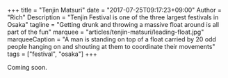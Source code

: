 +++
title = "Tenjin Matsuri"
date = "2017-07-25T09:17:23+09:00"
Author = "Rich"
Description = "Tenjin Festival is one of the three largest festivals in Osaka"
tagline = "Getting drunk and throwing a massive float around is all part of the fun"
marquee = "articles/tenjin-matsuri/leading-float.jpg"
marqueeCaption = "A man is standing on top of a float carried by 20 odd people hanging on and shouting at them to coordinate their movements"
tags = ["festival", "osaka"]
+++

Coming soon.
